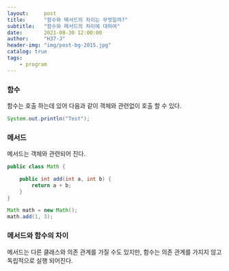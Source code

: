 ```yaml
---
layout:     post
title:      "함수와 메서드의 차이는 무엇일까?"
subtitle:   "함수와 메서드의 차이에 대하여"
date:       2021-08-30 12:00:00
author:     "H37-J"
header-img: "img/post-bg-2015.jpg"
catalog: true
tags:
    - program
---
```



### 함수

함수는 호출 하는데 있어 다음과 같이 객체와 관련없이 호출 할 수 있다.

```java
System.out.println("Test");
```

### 메서드

메서드는 객체와 관련되어 진다.

```java
public class Math {

    public int add(int a, int b) {
        return a + b;
    }
}

Math math = new Math();
math.add(1, 3);
```

### 메서드와 함수의 차이

메서드는 다른 클래스와 의존 관계를 가질 수도 있지만, 함수는 의존 관계를 가지지 않고 독립적으로 실행 되어진다.


